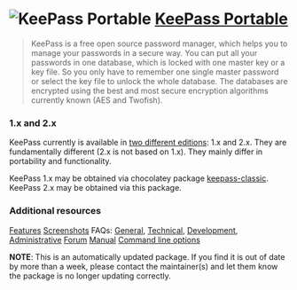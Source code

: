# ![KeePass Portable](https://cdn.rawgit.com/pauby/ChocoPackages/be7abc17/icons/keepass.png "KeePass Logo") [KeePass Portable](https://chocolatey.org/packages/keepass.portable)

>KeePass is a free open source password manager, which helps you to manage your passwords in a secure way. You can put all your passwords in one database, which is locked with one master key or a key file. So you only have to remember one single master password or select the key file to unlock the whole database. The databases are encrypted using the best and most secure encryption algorithms currently known (AES and Twofish).

### 1.x and 2.x

KeePass currently is available in [two different editions](http://keepass.info/compare.html): 1.x and 2.x. They are fundamentally different (2.x is not based on 1.x). They mainly differ in portability and functionality.

KeePass 1.x may be obtained via chocolatey package [keepass-classic](https://chocolatey.org/packages/keepass-classic).
KeePass 2.x may be obtained via this package.

### Additional resources

[Features](http://keepass.info/features.html)
[Screenshots](http://keepass.info/screenshots.html#scr2x)
FAQs: [General](http://keepass.info/help/kb/faq.html), [Technical](http://keepass.info/help/base/faq_tech.html), [Development](http://keepass.info/devstatus.html), [Administrative](http://keepass.info/help/base/faq.html)
[Forum](https://sourceforge.net/p/keepass/discussion/)
[Manual](http://keepass.info/help/base/index.html)
[Command line options](http://keepass.info/help/base/cmdline.html)

**NOTE**: This is an automatically updated package. If you find it is out of date by more than a week, please contact the maintainer(s) and let them know the package is no longer updating correctly.